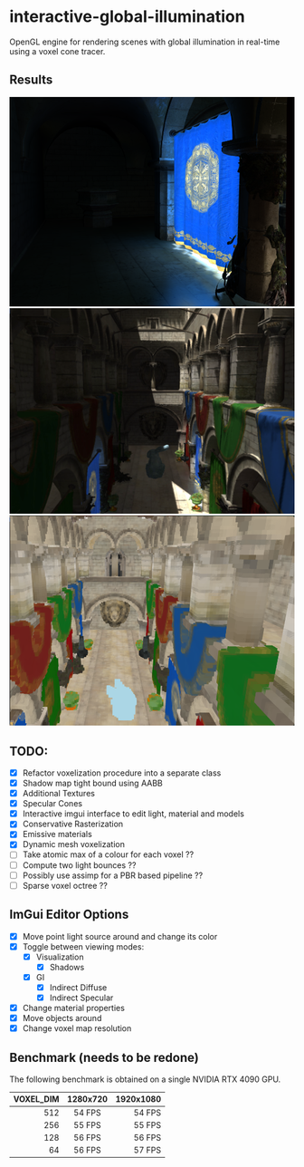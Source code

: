 # interactive-global-illumination
OpenGL engine for rendering scenes with global illumination in real-time using a voxel cone tracer.

## Results

![](/images/ppt-emissive.jpg)
![](/images/ppt-result.jpg)
![](/images/ppt-voxels.jpg)

## TODO:
- [x] Refactor voxelization procedure into a separate class
- [x] Shadow map tight bound using AABB
- [x] Additional Textures
- [x] Specular Cones
- [x] Interactive imgui interface to edit light, material and models
- [x] Conservative Rasterization
- [x] Emissive materials
- [x] Dynamic mesh voxelization
- [ ] Take atomic max of a colour for each voxel ??
- [ ] Compute two light bounces ??
- [ ] Possibly use assimp for a PBR based pipeline ??
- [ ] Sparse voxel octree ??

## ImGui Editor Options

- [x] Move point light source around and change its color
- [x] Toggle between viewing modes:
    - [x] Visualization
        - [x] Shadows
    - [x] GI
        - [x] Indirect Diffuse
        - [x] Indirect Specular
- [x] Change material properties
- [x] Move objects around
- [x] Change voxel map resolution

## Benchmark (needs to be redone)

The following benchmark is obtained on a single NVIDIA RTX 4090 GPU.

| VOXEL_DIM | 1280x720 | 1920x1080 |
|    ---:   |   :---:  |    ---:   |
|     512   |  54 FPS  |   54 FPS  |
|     256   |  55 FPS  |   55 FPS  |
|     128   |  56 FPS  |   56 FPS  |
|      64   |  56 FPS  |   57 FPS  |
